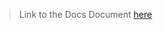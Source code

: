 >Link to the Docs Document [here](https://docs.google.com/document/d/1rkf2Y9rDzO234HU8X1nPXWmCOf70ne7v67u-UaxR8L4/edit)

